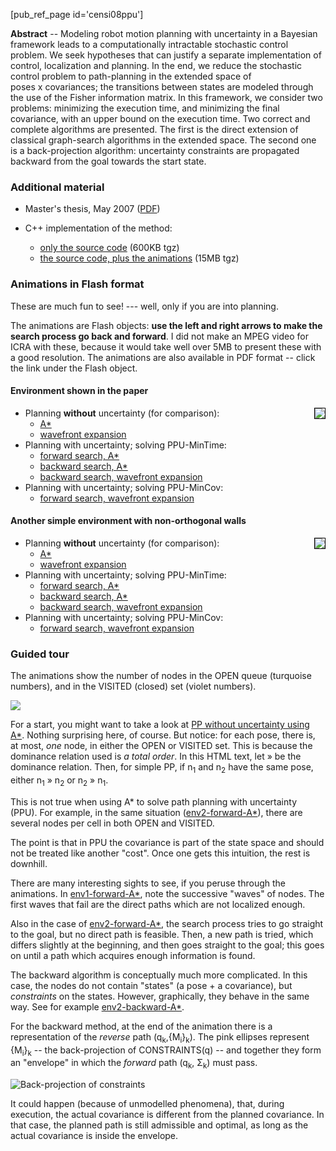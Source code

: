 <!-- ---
title: On robot motion planning with uncertainty
Subject_short: Planning with uncertainty
PURL: https://purl.org/censi/2007/ppu
https://purl.org/censi/web/planning-with-uncertainty/
Date: 2007-08-22
inMenu: true
orderInfo: -10
---
 -->

[pub_ref_page id='censi08ppu']
<!-- 
- A.&nbsp;Censi, D. Calisi, [A. De Luca][deluca], [G. Oriolo][oriolo] *"A Bayesian framework for optimal motion planning with uncertainty"*,  ICRA'08

  - [final version (PDF)][ppu-08icra-final]
 -->
**Abstract** -- 
Modeling robot motion planning with uncertainty in a
Bayesian framework leads to a computationally intractable
stochastic control problem. We seek hypotheses that can
justify a separate implementation of control, localization
and planning. In the end, we reduce the stochastic control
problem to path-planning in the extended space of poses&nbsp;x&nbsp;covariances; the transitions between states are modeled
through the use of the Fisher information matrix. In this
framework, we consider two problems: minimizing the
execution time, and minimizing the final covariance, with
an upper bound on the execution time. Two correct and
complete algorithms are presented. The first is the direct
extension of classical graph-search algorithms in the
extended space. The second one is a back-projection
algorithm: uncertainty constraints are propagated backward
from the goal towards the start state.
<!-- 
<pre class="bib bib2">
@inProceedings{censi08ppu,
    author = {Andrea Censi and Daniele Calisi and 
              Alessandro De Luca and Giuseppe Oriolo},
    title = {A {B}ayesian framework for optimal motion 
             planning with uncertainty },
    booktitle = {Proceedings of the {IEEE} International Conference 
                 on Robotics and Automation ({ICRA})},
    year = {2008},  month = {May},  address = {Pasadena, CA},
    doi = { 10.1109/ROBOT.2008.4543469 },
    url = { https://purl.org/censi/2007/ppu},
    pdf = { https://purl.org/censi/research/2008-icra-ppu.pdf}
}
</pre> -->

### Additional material ###

- Master's thesis, May 2007  ([PDF][ppu-thesis])

- C++ implementation of the method:
  - [only the source code][ppu-sw] (600KB tgz)
  - [the source code, plus the animations][ppu-sw-figures] (15MB tgz)

[ppu-08icra-draft]: https://purl.org/censi/research/2008-icra-ppu-draft.pdf
[ppu-08icra-final]: https://purl.org/censi/research/2008-icra-ppu.pdf

[ppu-thesis]: https://purl.org/censi/research/2007-thesis-censi-ppu.pdf
[ppu-sw]:  https://purl.org/censi/research/2008-icra-ppu/2008-icra-ppu-sw.tgz
[ppu-sw-figures]:  https://purl.org/censi/research/2008-icra-ppu/2008-icra-ppu-sw-figures.tgz


### Animations in Flash format ###

These are much fun to see! --- well, only if you are into planning.

The animations are Flash objects: **use the left and right arrows to make the search process go back and forward**. I did not make an MPEG video for ICRA with these, because it would take well over 5MB to present these with a good resolution. The animations are also available in PDF format -- click the link under the Flash object.

#### Environment shown in the paper ####

<style type='text/css'>
.images {
  float: right; border: solid 1px black;
}
</style>


<img class='images' src='https://purl.org/censi/research/2007-thesis-censi-ppu/due_curve_small.png'/>
 

- Planning **without** uncertainty (for comparison):
   - [A\*](https://purl.org/censi/research/2007-thesis-censi-ppu/videos/due_curve-ppa-video.html)
   - [wavefront expansion](https://purl.org/censi/research/2007-thesis-censi-ppu/videos/due_curve-ppw-video.html)
- Planning with uncertainty; solving PPU-MinTime: 
   - [forward search, A\*](https://purl.org/censi/research/2007-thesis-censi-ppu/videos/due_curve-fa2-video.html)
   - [backward search, A\*](https://purl.org/censi/research/2007-thesis-censi-ppu/videos/due_curve-ba2-video.html)
   - [backward search, wavefront expansion](https://purl.org/censi/research/2007-thesis-censi-ppu/videos/due_curve-bw3-video.html)
- Planning with uncertainty; solving PPU-MinCov: 
  - [forward search, wavefront expansion](https://purl.org/censi/research/2007-thesis-censi-ppu/videos/due_curve-fw2-video.html)


#### Another simple environment with non-orthogonal walls ####


<img class='images' src='https://purl.org/censi/research/2007-thesis-censi-ppu/corner2_small.png'/>

- Planning **without** uncertainty (for comparison):
   - [A\*](https://purl.org/censi/research/2007-thesis-censi-ppu/videos/corner2-ppa-video.html)
   - [wavefront expansion](https://purl.org/censi/research/2007-thesis-censi-ppu/videos/corner2-ppw-video.html)
- Planning with uncertainty; solving PPU-MinTime: 
   - [forward search, A\*](https://purl.org/censi/research/2007-thesis-censi-ppu/videos/corner2-fa2-video.html)
   - [backward search, A\*](https://purl.org/censi/research/2007-thesis-censi-ppu/videos/corner2-ba2-video.html)
   - [backward search, wavefront expansion](https://purl.org/censi/research/2007-thesis-censi-ppu/videos/corner2-bw3-video.html)
- Planning with uncertainty; solving PPU-MinCov: 
  - [forward search, wavefront expansion](https://purl.org/censi/research/2007-thesis-censi-ppu/videos/corner2-fw2-video.html)

### Guided tour ###

The animations show the number of nodes in the OPEN queue (turquoise numbers), 
and in the VISITED (closed) set (violet numbers).


<img  src='https://purl.org/censi/research/2007-thesis-censi-ppu/legend_small.png'/>


For a start, you might want to take a look at [PP without uncertainty using A\*](https://purl.org/censi/research/2007-thesis-censi-ppu/videos/corner2-ppa-video.html). Nothing surprising here, of course.
But notice: for each pose, there is, at most, *one* node, in
either the OPEN or VISITED set. This is because the dominance relation
used is *a total order*. In this HTML text, let &raquo; be the dominance relation. Then, for simple PP,  if n<sub>1</sub> and n<sub>2</sub> have
the same pose, either n<sub>1</sub> &raquo; n<sub>2</sub> or n<sub>2</sub> &raquo; n<sub>1</sub>.

This is not true when using A\* to solve path planning with uncertainty (PPU). For example, in the same situation ([env2-forward-A\*](https://purl.org/censi/research/2007-thesis-censi-ppu/videos/corner2-fa2-video.html)), there are several nodes per cell
in both OPEN and VISITED. 

The point is that in PPU the covariance is part of the state
space and should not be treated like another "cost". Once one gets
this intuition, the rest is downhill.

There are many interesting sights to see, if you peruse through the
animations. In [env1-forward-A\*](https://purl.org/censi/research/2007-thesis-censi-ppu/videos/due_curve-fa2-video.html), note the successive "waves" of nodes. The first waves that fail are the direct paths which
are not localized enough.

Also in the case of [env2-forward-A\*](https://purl.org/censi/research/2007-thesis-censi-ppu/videos/corner2-fa2-video.html), the search process tries to go straight to the goal, but no direct path is feasible. Then, a new path is tried, which differs slightly at the beginning, and then goes straight to the goal; this goes on until a path which acquires enough information is found.

The backward algorithm is conceptually much more complicated. In this
case, the nodes do not contain "states" (a pose + a covariance), but
*constraints* on the states. However, graphically, they behave in the same way.
See for example [env2-backward-A\*](https://purl.org/censi/research/2007-thesis-censi-ppu/videos/due_curve-ba2-video.html).

For the backward method, at the end of the animation there is 
a representation of the *reverse* path (q<sub>k</sub>,\{M<sub>i</sub>\}<sub>k</sub>).
The pink ellipses represent \{M<sub>i</sub>\}<sub>k</sub> -- the back-projection of CONSTRAINTS(q) -- and together they form an "envelope" in which
the *forward* path (q<sub>k</sub>, &Sigma;<sub>k</sub>) must pass.

![Back-projection of constraints](https://purl.org/censi/research/2007-thesis-censi-ppu/envelope_small.png)

It could happen (because of unmodelled phenomena), that, during execution, the actual covariance is different from the planned covariance. In that case, the planned path is still admissible and optimal, as long as the actual covariance is inside the envelope.



